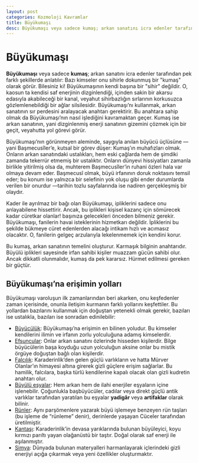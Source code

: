 ```yaml
---
layout: post
categories: Kozmoloji Kavramlar
title: Büyükumaşı
desc: Büyükumaşı veya sadece kumaş; arkan sanatını icra edenler tarafından pek farklı şekillerde anlatılır. Bazı kimseler onu sihirle dokunmuş bir "kumaş" olarak görür. Bilesiniz ki! Büyükumaşının kendi başına bir "sihir" değildir.
---
```


# Büyükumaşı
**Büyükumaşı** veya sadece **kumaş**; arkan sanatını icra edenler tarafından pek farklı şekillerde anlatılır: Bazı kimseler onu sihirle dokunmuş bir "kumaş" olarak görür. Bilesiniz ki! Büyükumaşının kendi başına bir "sihir" değildir. O, kaosun ta kendisi saf enerjinin dizginlendiği, içinden sakin bir akarsu edasıyla akabileceği bir kanal, veyahut sihirbazlığın sırlarının korkusuzca gözlemlenebildiği bir ağlar silsilesidir. Büyükumaşı’nı kullanmak, arkan sanatının sır perdesini aralayacak anahtarı gerektirir. Bu anahtara sahip olmak da Büyükumaşı’nın nasıl işlediğini kavramaktan geçer. Kumaş ise arkan sanatının, yani dizginlenmiş enerji sanatının gizemini çözmek için bir geçit, veyahutta yol görevi görür.

Büyükumaşı’nın görünmeyen aleminde, saygıyla anılan büyücü üçlüsüne —yani Başmecusîler’e, kutsal bir görev düşer: Kumaş’ın muhafızları olmak. Onların arkan sanatındaki ustalıkları, hem eski çağlarda hem de şimdiki zamanda tekerrür etmemiş bir ustalıktır. Onların dünyevi hissiyatları zamanla birlikle yitirilmiş olsa da, muhterem Başmecusîler’in ruhani özleri hala var olmaya devam eder. Başmecusî olmak, büyü irfanının doruk noktasını temsil eder; bu konum ise yalnızca bir selefinin yok oluşu gibi ender durumlarda verilen bir onurdur —tarihin tozlu sayfalarında ise nadiren gerçekleşmiş bir olaydır.

Kader ile ayrılmaz bir bağı olan Büyükumaşı, ipliklerini sadece onu anlayabilene hissettirir. Ancak, bu iplikleri kişisel kazanç için sömürecek kadar cüretkar olanlar! başınıza gelecekleri önceden bilmeniz gerekir. Büyükumaşı, fanilerin havai isteklerinin hizmetkarı değildir. İpliklerini bu şekilde bükmeye cüret edenlerden alacağı intikam hızlı ve acımasız olacaktır. O, fanilerin gelgeç arzularıyla lekelenmemek için kendini korur.

Bu kumaş, arkan sanatının temelini oluşturur. Karmaşık bilginin anahtarıdır. Büyülü iplikleri sayesinde irfan sahibi kişiler muazzam gücün sahibi olur. Ancak dikkatli olunmalıdır, kumaş da pek kararsız. Hürmet edilmesi gereken bir güçtür.

## Büyükumaşı’na erişimin yolları
Büyükumaşı varoluşun ilk zamanlarından beri akarken, onu keşfedenler zaman içerisinde, onunla iletişim kurmanın farklı yollarını keşfettiler. Bu yollardan bazılarını kullanmak için doğuştan yetenekli olmak gerekir, bazıları ise ustalıkla, bazıları ise sonradan edinilebilir:

- [Büyücülük]({{site.baseurl}}/toplum/mertebeler/buyuculer): Büyükumaşı’na erişimin en bilinen yoludur. Bu kimseler kendilerini ilimin ve irfanın zorlu yolculuğuna adamış kimselerdir.
- [Efsuncular]({{site.baseurl}}/toplum/mertebeler/efsuncular): Onlar arkan sanatını özlerinde hisseden kişilerdir. Bilge büyücülerin başa koyduğu uzun yolculuğun aksine onlar bu mistik örgüye doğuştan bağlı olan kişilerdir.
- [Falcılık]({{site.baseurl}}/toplum/mertebeler/falcilar): Karaderinlik’den gelen güçlü varlıkların ve hatta Mürver Olanlar’ın himayesi altına girerek gizli güçlere erişim sağlarlar. Bu hamilik, falcılara, başka türlü kendilerine kapalı olacak olan gizli kudretin anahtarı olur.
- [Büyülü eşyalar]({{site.baseurl}}/kozmoloji/kavramlar/buyulu-esyalar): Hem arkan hem de ilahi enerjiler eşyaların içine işlenebilir. Çoğunlukla başbüyücüler, cadılar veya direkt güçlü antik varlıklar tarafından yaratılan bu eşyalar **yadigâr** veya **artifaklar** olarak bilinir.
- [Rünler]({{site.baseurl}}/kozmoloji/kavramlar/runler): Aynı parşömenlere yazarak büyü işlemeye benzeyen rün taşları (bu işleme de “rünleme” denir), derinlerde yaşayan Cüceler tarafından üretilmiştir.
- [Kantaşı]({{site.baseurl}}/nesneler/materyaller/kantasi): Karaderinlik’in devasa yarıklarında bulunan büyüleyici, koyu kırmızı parıltı yayan olağanüstü bir taştır. Doğal olarak saf enerji ile aşılanmıştır.
- [Simya]({{site.baseurl}}/kozmoloji/kavramlar/simya): Dünyada bulunan materyalleri harmanlayarak içlerindeki gizli enerjiyi açığa çıkarmak veya yeni özellikler oluşturmaktır.
